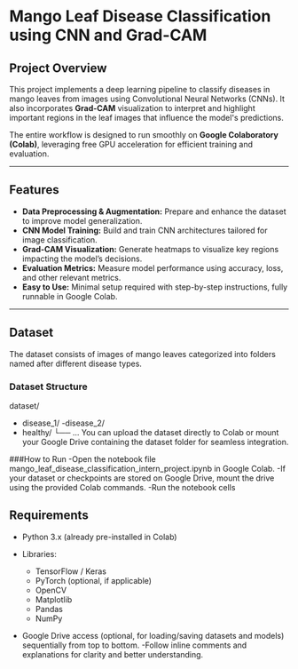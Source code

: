 # Mango Leaf Disease Classification using CNN and Grad-CAM

## Project Overview
This project implements a deep learning pipeline to classify diseases in mango leaves from images using Convolutional Neural Networks (CNNs). It also incorporates **Grad-CAM** visualization to interpret and highlight important regions in the leaf images that influence the model's predictions.

The entire workflow is designed to run smoothly on **Google Colaboratory (Colab)**, leveraging free GPU acceleration for efficient training and evaluation.

---

## Features
- **Data Preprocessing & Augmentation:** Prepare and enhance the dataset to improve model generalization.
- **CNN Model Training:** Build and train CNN architectures tailored for image classification.
- **Grad-CAM Visualization:** Generate heatmaps to visualize key regions impacting the model’s decisions.
- **Evaluation Metrics:** Measure model performance using accuracy, loss, and other relevant metrics.
- **Easy to Use:** Minimal setup required with step-by-step instructions, fully runnable in Google Colab.

---

## Dataset
The dataset consists of images of mango leaves categorized into folders named after different disease types.

### Dataset Structure

dataset/
- disease_1/
  -disease_2/
- healthy/
└── ...
You can upload the dataset directly to Colab or mount your Google Drive containing the dataset folder for seamless integration.

###How to Run
-Open the notebook file mango_leaf_disease_classification_intern_project.ipynb in Google Colab.
-If your dataset or checkpoints are stored on Google Drive, mount the drive using the provided Colab commands.
-Run the notebook cells 


## Requirements

- Python 3.x (already pre-installed in Colab)

- Libraries:
  - TensorFlow / Keras
  - PyTorch (optional, if applicable)
  - OpenCV
  - Matplotlib
  - Pandas
  - NumPy

- Google Drive access (optional, for loading/saving datasets and models)
sequentially from top to bottom.
-Follow inline comments and explanations for clarity and better understanding.



